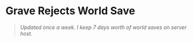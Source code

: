 # Grave Rejects World Save
> *Updated once a week. I keep 7 days worth of world saves on server host.*
